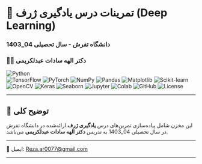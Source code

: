 # 🧠 تمرینات درس یادگیری ژرف (Deep Learning)
### دانشگاه تفرش - سال تحصیلی 04_1403
### 👩‍🏫 دکتر الهه سادات عبدلکریمی
![Python](https://img.shields.io/badge/Python-3.10-blue)        
![TensorFlow](https://img.shields.io/badge/TensorFlow-2.13-orange)
![PyTorch](https://img.shields.io/badge/PyTorch-2.1-red)
![NumPy](https://img.shields.io/badge/NumPy-1.26-blue)
![Pandas](https://img.shields.io/badge/Pandas-2.2-lightgrey)
![Matplotlib](https://img.shields.io/badge/Matplotlib-3.8-green)
![Scikit-learn](https://img.shields.io/badge/scikit--learn-1.4-yellowgreen)
![OpenCV](https://img.shields.io/badge/OpenCV-4.8-blue)
![Keras](https://img.shields.io/badge/Keras-2.13-red)
![Seaborn](https://img.shields.io/badge/Seaborn-0.13-cyan)
![Jupyter](https://img.shields.io/badge/Jupyter-Notebook-orange)
![Colab](https://img.shields.io/badge/Google-Colab-yellow)
![GitHub](https://img.shields.io/badge/status-active-brightgreen)
![License](https://img.shields.io/badge/license-Academic-lightgrey)

---

## 📝 توضیح کلی

این مخزن شامل پیاده‌سازی تمرین‌های درس **یادگیری ژرف** ارائه‌شده در دانشگاه تفرش در سال تحصیلی 04_1403 به تدریس **دکتر الهه سادات عبدلکریمی** می‌باشد.

---
📧 ایمیل: Reza.ar0077@gmail.com

---
